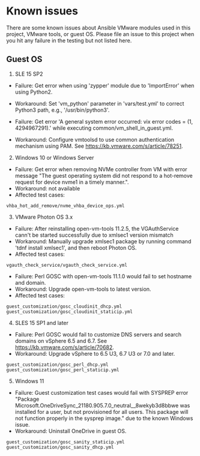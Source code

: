 # Known issues
There are some known issues about Ansible VMware modules used in this project, VMware tools, or guest OS. Please file an issue to this project when you hit any failure in the testing but not listed here.

## Guest OS
1. SLE 15 SP2
* Failure: Get error when using 'zypper' module due to 'ImportError' when using Python2.
* Workaround: Set 'vm_python' parameter in 'vars/test.yml' to correct Python3 path, e.g., '/usr/bin/python3'.

* Failure: Get error 'A general system error occurred: vix error codes = (1, 4294967291).' while executing common/vm_shell_in_guest.yml.
* Workaround: Configure vmtoolsd to use common authentication mechanism using PAM. See https://kb.vmware.com/s/article/78251.

2. Windows 10 or Windows Server
* Failure: Get error when removing NVMe controller from VM with error message "The guest operating system did not respond to a hot-remove request for device nvme1 in a timely manner.".
* Workaround: not available
* Affected test cases:
```
vhba_hot_add_remove/nvme_vhba_device_ops.yml
```

3. VMware Photon OS 3.x
* Failure: After reinstalling open-vm-tools 11.2.5, the VGAuthService cann't be started successfully due to xmlsec1 version mismatch
* Workaround: Manually upgrade xmlsec1 package by running command 'tdnf install xmlsec1', and then reboot Photon OS.
* Affected test cases:
```
vgauth_check_service/vgauth_check_service.yml
```

* Failure: Perl GOSC with open-vm-tools 11.1.0 would fail to set hostname and domain.
* Workaround: Upgrade open-vm-tools to latest version.
* Affected test cases:
```
guest_customization/gosc_cloudinit_dhcp.yml
guest_customization/gosc_cloudinit_staticip.yml
```

4. SLES 15 SP1 and later
* Failure: Perl GOSC would fail to customize DNS servers and search domains on vSphere 6.5 and 6.7. See https://kb.vmware.com/s/article/70682.
* Workaround: Upgrade vSphere to 6.5 U3, 6.7 U3 or 7.0 and later.
```
guest_customization/gosc_perl_dhcp.yml
guest_customization/gosc_perl_staticip.yml
```

5. Windows 11
* Failure: Guest customization test cases would fail with SYSPREP error "Package Microsoft.OneDriveSync_21180.905.7.0_neutral__8wekyb3d8bbwe was installed for a user, but not provisioned for all users. This package will not function properly in the sysprep image." due to the known Windows issue.
* Workaround: Uninstall OneDrive in guest OS.
```
guest_customization/gosc_sanity_staticip.yml
guest_customization/gosc_sanity_dhcp.yml
```
